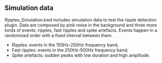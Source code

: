 
## Simulation data
Ripples_Simulation.kwd includes simulation data to test the ripple detection plugin. Data are composed by pink noise in the background and three more kinds of events: ripples, fast ripples and spike artefacts. Events happen in a randomized order with a fixed interval between them. 
- Ripples: events in the 150Hz-250Hz frequency band;
- Fast ripples: events in the 250Hz-500Hz frequency band;
- Spike artefacts: sudden peaks with low duration and high amplitude.




